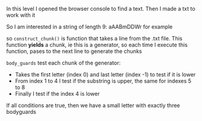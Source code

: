 In this level I opened the browser console to find a text. Then I made a txt to work with it

So I am interested in a string of length 9: aAABmDDWr for example

so `construct_chunk()` is function that takes a line from the .txt file. This function
**yields** a chunk, ie this is a generator, so each time I execute this function, pases
to the next line to generate the chunks

`body_guards` test each chunk of the generator:
* Takes the first letter (index 0) and last letter (index -1) to test if it is lower
* From index 1 to 4 I test if the substring is upper, the same for indexes 5 to 8
* Finally I test if the index 4 is lower

If all conditions are true, then we have a small letter with exactly three bodyguards